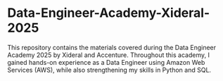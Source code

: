 # Data-Engineer-Academy-Xideral-2025

This repository contains the materials covered during the Data Engineer Academy 2025 by Xideral and Accenture. Throughout this academy, I gained hands-on experience as a Data Engineer using Amazon Web Services (AWS), while also strengthening my skills in Python and SQL.